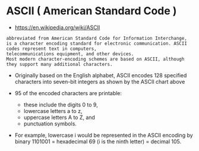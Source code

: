 # ASCII ( American Standard Code )
- https://en.wikipedia.org/wiki/ASCII
```
abbreviated from American Standard Code for Information Interchange, 
is a character encoding standard for electronic communication. ASCII codes represent text in computers, 
telecommunications equipment, and other devices. 
Most modern character-encoding schemes are based on ASCII, although they support many additional characters.
```
- Originally based on the English alphabet, ASCII encodes 128 specified characters into seven-bit integers as shown by the ASCII chart above
- 95 of the encoded characters are printable: 
  - these include the digits 0 to 9, 
  - lowercase letters a to z, 
  - uppercase letters A to Z, and 
  - punctuation symbols.

- For example, lowercase i would be represented in the ASCII encoding by binary 1101001 = hexadecimal 69 (i is the ninth letter) = decimal 105.
